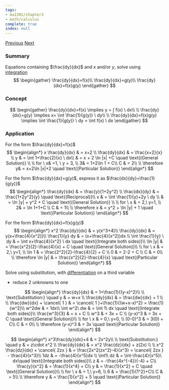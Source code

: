 ```yaml
---
tags:
- ma1301/chapter3
- math/calculus
complete: true
index: null
---
```

[Previous](/labyrinth/notes/math/ma1301/volume_of_revolution)   [Next](/labyrinth/notes/math/ma1301/vectors_in_R³)
### Summary
Equations containing $\frac{dy}{dx}$ and $x$ and/or $y$, solve using [integration](/labyrinth/notes/math/ma1301/integration)
$$
\begin{gather}
\frac{dy}{dx}=f(x)\\
\frac{dy}{dx}=g(y)\\
\frac{dy}{dx}=f(x)g(y)
\end{gather}
$$
### Concept
$$
\begin{gather}
\frac{dy}{dx}=f(x) \implies y = ∫ f(x) \ dx\\
\\
\frac{dy}{dx}=g(y) \implies x= \int \frac{1}{g(y)} \ dy\\
\\
\frac{dy}{dx}=f(x)g(y) \implies \int \frac{1}{g(y)} \ dy = \int f(x) \ dx
\end{gather}
$$
### Application
For the form $\frac{dy}{dx}=f(x)$
$$
\begin{align*}
x \frac{dy}{dx} & = x+2 \\
\frac{dy}{dx} & = \frac{x+2}{x} \\
y & = \int 1+\frac{2}{x} \ dx\\
& = x + 2 \ln |x| +C \quad \text{(General Solution)} \\
\\
for \ x& =1, \ y = 3, \\
3& = 1+2\ln 1 + C\\
C & = 2\\
\\
\therefore y& = x+2\ln |x|+2 \quad \text{(Particular Solution)}
\end{align*}
$$

For the form $\frac{dy}{dx}=g(y)$, express it as $\frac{dx}{dy}=\frac{1}{g(y)}$
$$
\begin{align*}
\frac{dy}{dx} & = \frac{y}{1+2y^2} \\
\frac{dx}{dy} & = \frac{1+2y^2}{y} \quad \text{(Reciprocal)}\\
x & = \int \frac{1}{y}+2y \ dy \\
& = \ln |y| + y^2 + C \quad \text{(General Solution)} \\
\\
for \ x & = 2,\ y=1, \\
2& = \ln 1+1+C \\
C & = 1\\
\\
\therefore x & = y^2 + \ln |y| + 1 \quad \text{(Particular Solution)}
\end{align*}
$$

For the form $\frac{dy}{dx}=f(x)g(y)$
$$
\begin{align*}
x^2 \frac{dy}{dx} & = y(x^3+4)\\
\frac{dy}{dx} & = y(x+\frac{4}{x^2})\\
\frac{1}{y} dy & = (x+\frac{4}{x^2})dx \\
\int \frac{1}{y} \ dy & = \int x+\frac{4}{x^2} \ dx \quad \text{(Integrate both sides)}\\
\ln |y| & = \frac{x^2}{2}-\frac{4}{x} + C \quad \text{(General Solution)}\\
\\
for \ x & = 2,\ y=1, \\
\ln 1 & = \frac{2^2}{2}-\frac{4}{2} + C \\
0 & = 2-2 + C \\
C & = 0\\
\\
\therefore \ln |y| & = \frac{x^2}{2}-\frac{4}{x} \quad \text{(Particular Solution)}
\end{align*}
$$

Solve using substitution, with [differentiation](/labyrinth/notes/math/ma1301/differentiation) on a third variable
- reduce 2 unknowns to one

$$
\begin{align*}
\frac{dy}{dx} & = 1+\frac{1}{(y-x)^2}\\ 
\\
\text{Substitution:} \quad y & = w+x \\
\frac{dy}{dx} & = \frac{dw}{dx} + 1 \\
\\
\frac{dw}{dx} + \cancel{ 1 } & = \cancel{ 1 }+\frac{1}{(w+x-x)^2} = \frac{1}{w^2}\\
w^2dw & = 1dx\\
\int w^2\ dw & = \int 1\ dx \quad \text{(Integrate both sides)}\\
\frac{w^3}{3} & = x + C \\
w^3 & = 3x + C \\
(y-x)^3 & = 3x + C \quad \text{(General Solution)}\\
\\
for \ x & = 0,\ y=0, \\
(0-0)^3 & = 3(0) + C\\
C & = 0\\
\\
\therefore (y-x)^3 & = 3x \quad \text{(Particular Solution)}
\end{align*}
$$

$$
\begin{align*}
x^3\frac{dy}{dx}+4 & = 2x^2y\\ 
\\
\text{Substitution:} \quad y & = z\cdot x^2 \\
\frac{dy}{dx} & = x^2 \frac{dz}{dx} + z(2x) \\
\\
x^2 \frac{dz}{dx} + \cancel{ 2zx } & = \frac{2x^2(zx^2)-4}{x^3} = \cancel{ 2zx } - \frac{4}{x^3}\\
1dz & = -\frac{4}{x^5}dx \\
\int1\ dz & = \int-\frac{4}{x^5}\ dx\quad \text{(Integrate both sides)}\\
z & = -\frac{4x^{-4}}{-4} + C\\
\frac{y}{x^2} & = \frac{1}{x^4} + C\\
y & = \frac{1}{x^2} + C \quad \text{(General Solution)}\\
\\
for \ x & = 1,\ y=6, \\
6 & = \frac{1}{1^2}+C\\
C & = 5\\
\\
\therefore y & = \frac{1}{x^2} + 5 \quad \text{(Particular Solution)}
\end{align*}
$$